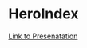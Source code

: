 # HeroIndex
[Link to Presenatation](https://docs.google.com/presentation/d/14mBdKVyMWLj2NjF2bdM3kQlnDU_0vtqs0yey14CeDGI/edit#slide=id.g12f750c0fb9_0_20)
